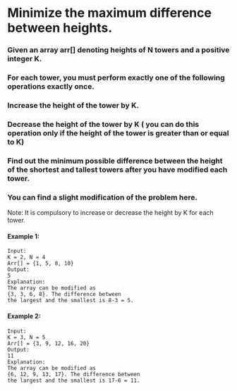 # Minimize the maximum difference between heights.

### Given an array arr[] denoting heights of N towers and a positive integer K.

### For each tower, you must perform exactly one of the following operations exactly once.

### Increase the height of the tower by K.
### Decrease the height of the tower by K ( you can do this operation only if the height of the tower is greater than or equal to K)
### Find out the minimum possible difference between the height of the shortest and tallest towers after you have modified each tower.

### You can find a slight modification of the problem here.
Note: It is compulsory to increase or decrease the height by K for each tower.
#### Example 1:

    Input:
    K = 2, N = 4
    Arr[] = {1, 5, 8, 10}
    Output:
    5
    Explanation:
    The array can be modified as 
    {3, 3, 6, 8}. The difference between 
    the largest and the smallest is 8-3 = 5.

#### Example 2:

    Input:
    K = 3, N = 5
    Arr[] = {3, 9, 12, 16, 20}
    Output:
    11
    Explanation:
    The array can be modified as
    {6, 12, 9, 13, 17}. The difference between 
    the largest and the smallest is 17-6 = 11. 